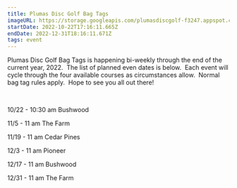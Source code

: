 ```yaml
---
title: Plumas Disc Golf Bag Tags
imageURL: https://storage.googleapis.com/plumasdiscgolf-f3247.appspot.com/Membership/2022%20-%20Bag%20Tag%20large.jpg
startDate: 2022-10-22T17:16:11.665Z
endDate: 2022-12-31T18:16:11.671Z
tags: event
---
```

Plumas Disc Golf Bag Tags is happening bi-weekly through the end of the current year, 2022.  The list of planned even dates is below.  Each event will cycle through the four available courses as circumstances allow.  Normal bag tag rules apply.  Hope to see you all out there!

 

10/22 - 10:30 am Bushwood

11/5 - 11 am The Farm

11/19 - 11 am Cedar Pines

12/3 - 11 am Pioneer

12/17 - 11 am Bushwood

12/31 - 11 am The Farm